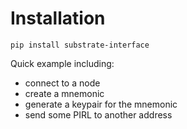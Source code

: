 # Installation

```
pip install substrate-interface
```


Quick example including:
- connect to a node
- create a mnemonic
- generate a keypair for the mnemonic
- send some PIRL to another address
